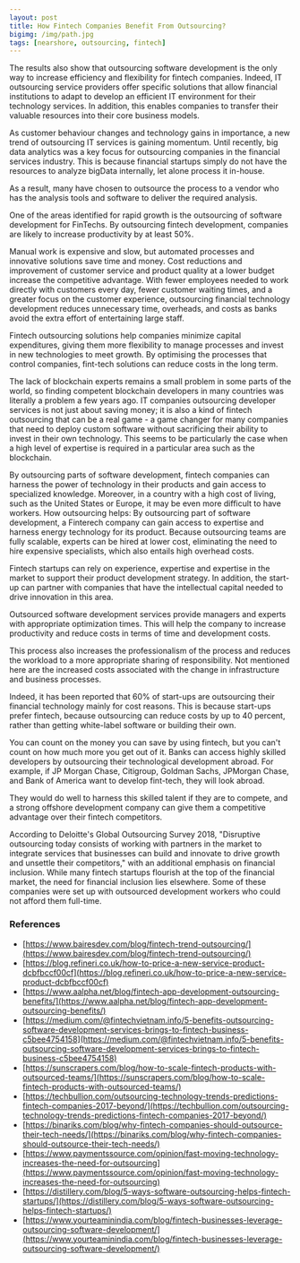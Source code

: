```yaml
---
layout: post
title: How Fintech Companies Benefit From Outsourcing?
bigimg: /img/path.jpg
tags: [nearshore, outsourcing, fintech]
---
```

The results also show that outsourcing software development is the only way to increase efficiency and flexibility for fintech companies. Indeed, IT outsourcing service providers offer specific solutions that allow financial institutions to adapt to develop an efficient IT environment for their technology services. In addition, this enables companies to transfer their valuable resources into their core business models. 

As customer behaviour changes and technology gains in importance, a new trend of outsourcing IT services is gaining momentum. Until recently, big data analytics was a key focus for outsourcing companies in the financial services industry. This is because financial startups simply do not have the resources to analyze bigData internally, let alone process it in-house. 

As a result, many have chosen to outsource the process to a vendor who has the analysis tools and software to deliver the required analysis. 

One of the areas identified for rapid growth is the outsourcing of software development for FinTechs. By outsourcing fintech development, companies are likely to increase productivity by at least 50%. 

Manual work is expensive and slow, but automated processes and innovative solutions save time and money. Cost reductions and improvement of customer service and product quality at a lower budget increase the competitive advantage. With fewer employees needed to work directly with customers every day, fewer customer waiting times, and a greater focus on the customer experience, outsourcing financial technology development reduces unnecessary time, overheads, and costs as banks avoid the extra effort of entertaining large staff. 

Fintech outsourcing solutions help companies minimize capital expenditures, giving them more flexibility to manage processes and invest in new technologies to meet growth. By optimising the processes that control companies, fint-tech solutions can reduce costs in the long term. 

The lack of blockchain experts remains a small problem in some parts of the world, so finding competent blockchain developers in many countries was literally a problem a few years ago. IT companies outsourcing developer services is not just about saving money; it is also a kind of fintech outsourcing that can be a real game - a game changer for many companies that need to deploy custom software without sacrificing their ability to invest in their own technology. This seems to be particularly the case when a high level of expertise is required in a particular area such as the blockchain. 

By outsourcing parts of software development, fintech companies can harness the power of technology in their products and gain access to specialized knowledge. Moreover, in a country with a high cost of living, such as the United States or Europe, it may be even more difficult to have workers. How outsourcing helps: By outsourcing part of software development, a Finterech company can gain access to expertise and harness energy technology for its product. Because outsourcing teams are fully scalable, experts can be hired at lower cost, eliminating the need to hire expensive specialists, which also entails high overhead costs. 

Fintech startups can rely on experience, expertise and expertise in the market to support their product development strategy. In addition, the start-up can partner with companies that have the intellectual capital needed to drive innovation in this area. 

Outsourced software development services provide managers and experts with appropriate optimization times. This will help the company to increase productivity and reduce costs in terms of time and development costs. 

This process also increases the professionalism of the process and reduces the workload to a more appropriate sharing of responsibility. Not mentioned here are the increased costs associated with the change in infrastructure and business processes. 

Indeed, it has been reported that 60% of start-ups are outsourcing their financial technology mainly for cost reasons. This is because start-ups prefer fintech, because outsourcing can reduce costs by up to 40 percent, rather than getting white-label software or building their own. 

You can count on the money you can save by using fintech, but you can't count on how much more you get out of it. Banks can access highly skilled developers by outsourcing their technological development abroad. For example, if JP Morgan Chase, Citigroup, Goldman Sachs, JPMorgan Chase, and Bank of America want to develop fint-tech, they will look abroad. 

They would do well to harness this skilled talent if they are to compete, and a strong offshore development company can give them a competitive advantage over their fintech competitors. 

According to Deloitte's Global Outsourcing Survey 2018, "Disruptive outsourcing today consists of working with partners in the market to integrate services that businesses can build and innovate to drive growth and unsettle their competitors," with an additional emphasis on financial inclusion. While many fintech startups flourish at the top of the financial market, the need for financial inclusion lies elsewhere. Some of these companies were set up with outsourced development workers who could not afford them full-time. 

### References

* [https://www.bairesdev.com/blog/fintech-trend-outsourcing/](https://www.bairesdev.com/blog/fintech-trend-outsourcing/)
* [https://blog.refineri.co.uk/how-to-price-a-new-service-product-dcbfbccf00cf](https://blog.refineri.co.uk/how-to-price-a-new-service-product-dcbfbccf00cf)
* [https://www.aalpha.net/blog/fintech-app-development-outsourcing-benefits/](https://www.aalpha.net/blog/fintech-app-development-outsourcing-benefits/)
* [https://medium.com/@fintechvietnam.info/5-benefits-outsourcing-software-development-services-brings-to-fintech-business-c5bee4754158](https://medium.com/@fintechvietnam.info/5-benefits-outsourcing-software-development-services-brings-to-fintech-business-c5bee4754158)
* [https://sunscrapers.com/blog/how-to-scale-fintech-products-with-outsourced-teams/](https://sunscrapers.com/blog/how-to-scale-fintech-products-with-outsourced-teams/)
* [https://techbullion.com/outsourcing-technology-trends-predictions-fintech-companies-2017-beyond/](https://techbullion.com/outsourcing-technology-trends-predictions-fintech-companies-2017-beyond/)
* [https://binariks.com/blog/why-fintech-companies-should-outsource-their-tech-needs/](https://binariks.com/blog/why-fintech-companies-should-outsource-their-tech-needs/)
* [https://www.paymentssource.com/opinion/fast-moving-technology-increases-the-need-for-outsourcing](https://www.paymentssource.com/opinion/fast-moving-technology-increases-the-need-for-outsourcing)
* [https://distillery.com/blog/5-ways-software-outsourcing-helps-fintech-startups/](https://distillery.com/blog/5-ways-software-outsourcing-helps-fintech-startups/)
* [https://www.yourteaminindia.com/blog/fintech-businesses-leverage-outsourcing-software-development/](https://www.yourteaminindia.com/blog/fintech-businesses-leverage-outsourcing-software-development/)

